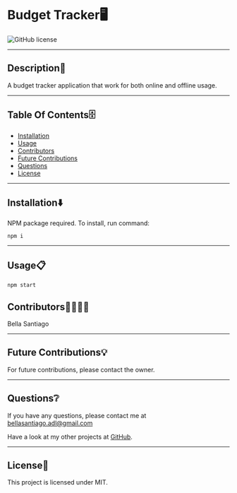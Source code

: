 # Budget Tracker🖥
  ![GitHub license](https://img.shields.io/badge/license-MIT-yellowgreen.svg)

  ---

  ## Description📒
  A budget tracker application that work for both online and offline usage.

  ---

  ## Table Of Contents🗄
  - [Installation](#Installation⬇️) 
  - [Usage](#Usage📋)
  - [Contributors](#Contributors🧑‍💻👩‍💻)
  - [Future Contributions](#Future-Contributions💡)
  - [Questions](#Questions❔)
  - [License](#license🔐)

  ---

  ## Installation⬇️
  

NPM package required. To install, run command:
```
npm i
```

  ---

  ## Usage📋
  
```
npm start
```

  ## Contributors🧑‍💻👩‍💻
  
  Bella Santiago
  
  ---

  ## Future Contributions💡

  For future contributions, please contact the owner.

  ---

  ## Questions❔

  If you have any questions, please contact me at bellasantiago.adl@gmail.com

  Have a look at my other projects at [GitHub](http://github.com/bellasantiago).

  ---
  ## License🔐
  
  This project is licensed under MIT.